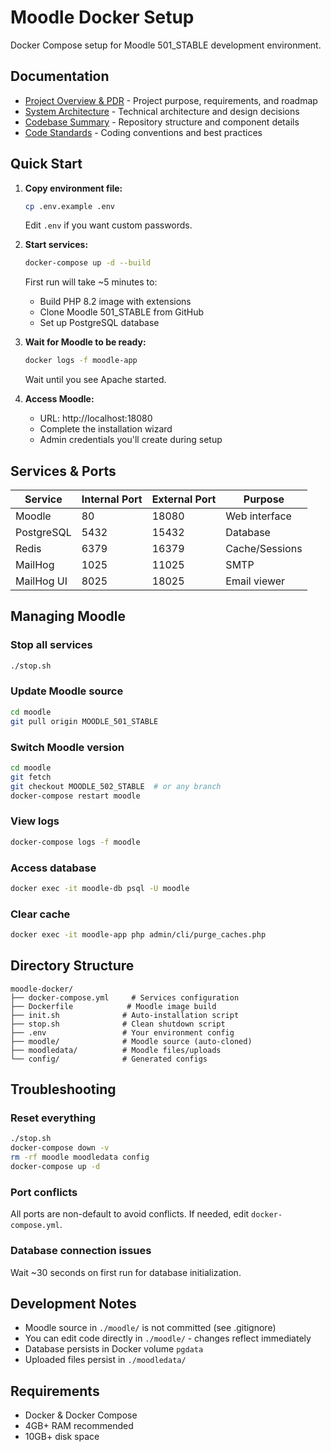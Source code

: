 # Moodle Docker Setup

Docker Compose setup for Moodle 501_STABLE development environment.

## Documentation

- [Project Overview & PDR](docs/project-overview-pdr.md) - Project purpose, requirements, and roadmap
- [System Architecture](docs/system-architecture.md) - Technical architecture and design decisions
- [Codebase Summary](docs/codebase-summary.md) - Repository structure and component details
- [Code Standards](docs/code-standards.md) - Coding conventions and best practices

## Quick Start

1. **Copy environment file:**
   ```bash
   cp .env.example .env
   ```
   Edit `.env` if you want custom passwords.

2. **Start services:**
   ```bash
   docker-compose up -d --build
   ```
   First run will take ~5 minutes to:
   - Build PHP 8.2 image with extensions
   - Clone Moodle 501_STABLE from GitHub
   - Set up PostgreSQL database

3. **Wait for Moodle to be ready:**
   ```bash
   docker logs -f moodle-app
   ```
   Wait until you see Apache started.

4. **Access Moodle:**
   - URL: http://localhost:18080
   - Complete the installation wizard
   - Admin credentials you'll create during setup

## Services & Ports

| Service | Internal Port | External Port | Purpose |
|---------|--------------|---------------|---------|
| Moodle | 80 | 18080 | Web interface |
| PostgreSQL | 5432 | 15432 | Database |
| Redis | 6379 | 16379 | Cache/Sessions |
| MailHog | 1025 | 11025 | SMTP |
| MailHog UI | 8025 | 18025 | Email viewer |

## Managing Moodle

### Stop all services
```bash
./stop.sh
```

### Update Moodle source
```bash
cd moodle
git pull origin MOODLE_501_STABLE
```

### Switch Moodle version
```bash
cd moodle
git fetch
git checkout MOODLE_502_STABLE  # or any branch
docker-compose restart moodle
```

### View logs
```bash
docker-compose logs -f moodle
```

### Access database
```bash
docker exec -it moodle-db psql -U moodle
```

### Clear cache
```bash
docker exec -it moodle-app php admin/cli/purge_caches.php
```

## Directory Structure

```
moodle-docker/
├── docker-compose.yml     # Services configuration
├── Dockerfile            # Moodle image build
├── init.sh              # Auto-installation script
├── stop.sh              # Clean shutdown script
├── .env                 # Your environment config
├── moodle/              # Moodle source (auto-cloned)
├── moodledata/          # Moodle files/uploads
└── config/              # Generated configs
```

## Troubleshooting

### Reset everything
```bash
./stop.sh
docker-compose down -v
rm -rf moodle moodledata config
docker-compose up -d
```

### Port conflicts
All ports are non-default to avoid conflicts. If needed, edit `docker-compose.yml`.

### Database connection issues
Wait ~30 seconds on first run for database initialization.

## Development Notes

- Moodle source in `./moodle/` is not committed (see .gitignore)
- You can edit code directly in `./moodle/` - changes reflect immediately
- Database persists in Docker volume `pgdata`
- Uploaded files persist in `./moodledata/`

## Requirements

- Docker & Docker Compose
- 4GB+ RAM recommended
- 10GB+ disk space